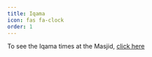 ```yaml
---
title: Iqama
icon: fas fa-clock
order: 1
---
```


To see the Iqama times at the Masjid, [click here](https://iqama.ccil-kbw.com)
